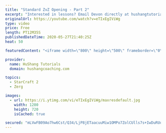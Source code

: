 ```yaml
---
title: "Standard ZvZ Opening - Part 2"
excerpt: "Interested in lessons? Email Devon directly at hushangtutorials@outlook.com ------------------------------------------------------------------------------------------------------- Want to support HuShang Tutorials directly? Patreon is a website where you can contribute a monthly donation that will help"
originalUrl: https://youtube.com/watch?v=eTIxEgIViWg
type: video
price: Free
length: PT12M35S
publishedDateTime: 2020-05-27T21:40:25Z
heat: 50

featuredContent: "<iframe width=\"800\" height=\"500\" frameborder=\"0\" src=\"https://www.youtube.com/embed/eTIxEgIViWg\" allow=\"accelerometer; autoplay; encrypted-media; gyroscope; picture-in-picture\" allowfullscreen></iframe>"

provider:
  name: HuShang Tutorials
  domain: hushangcoaching.com

topics:
  - StarCraft 2
  - Zerg

images:
  - url: https://i.ytimg.com/vi/eTIxEgIViWg/maxresdefault.jpg
    width: 1280
    height: 720
    isCached: true

secured: "mLVwFB09Ao7hw6Cst/Q34/LjP8jETaacuuMiw1OMPo7ZolCUlls7s+IwDuRUotlArxmDAgGytlVoUFqJbPLfCWEAY4MAE8hUV8tgkZ54C/YOhOl4BWIMacUJmT+GK2AnOkh7PDmtU7S0NqQL36ubDPFmfeVIMAOUinNZ49YV3PAChjPLQcqilAa1tJzBQ1uaNdlYhjWePXXHbNtUByIApNuVlwSYvTLk7rcJJdwZKslcFVLJrGDoWRo1zrewY+jkRl7CXfpncSA1YDoiYUHV/rP444DlyM6GTwyXFSOG2Goy5FLT4CVelmeb6+/Yr5q/chveG9nL/fhBbUoZCeTmmmQADpizHx4i4Omdz7jCb4/2PhQ4CrtlD5f6exjAGnoawoFOFTpHYYh/rrfwZEg84cRTzYlY9iDhxlABHKsNxpc=;LkoMvuNmsLqA5g+GRm2fDw=="
---
```


